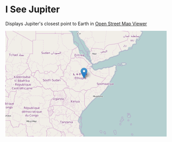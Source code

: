 # I See Jupiter
Displays Jupiter's closest point to Earth in [Open Street Map Viewer](www.openstreetmap.org/)

![](closest_point.PNG)
